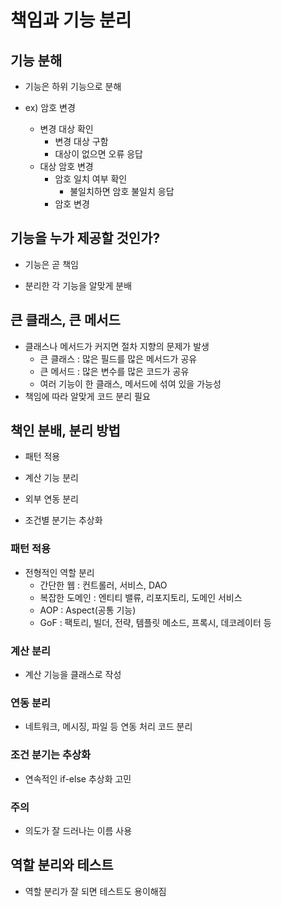 # 책임과 기능 분리

## 기능 분해

- 기능은 하위 기능으로 분해

- ex) 암호 변경
    - 변경 대상 확인
        - 변경 대상 구함
        - 대상이 없으면 오류 응답
    - 대상 암호 변경
        - 암호 일치 여부 확인
            - 불일치하면 암호 불일치 응답
        - 암호 변경

## 기능을 누가 제공할 것인가?

- 기능은 곧 책임

- 분리한 각 기능을 알맞게 분배

## 큰 클래스, 큰 메서드

- 클래스나 메서드가 커지면 절차 지향의 문제가 발생
    - 큰 클래스 : 많은 필드를 많은 메서드가 공유
    - 큰 메서드 : 많은 변수를 많은 코드가 공유
    - 여러 기능이 한 클래스, 메서드에 섞여 있을 가능성
- 책임에 따라 알맞게 코드 분리 필요


## 책인 분배, 분리 방법

- 패턴 적용

- 계산 기능 분리

- 외부 연동 분리

- 조건별 분기는 추상화


### 패턴 적용 

- 전형적인 역할 분리
    - 간단한 웹 : 컨트롤러, 서비스, DAO
    - 복잡한 도메인 : 엔티티 밸류, 리포지토리, 도메인 서비스
    - AOP : Aspect(공통 기능)
    - GoF : 팩토리, 빌더, 전략, 템플릿 메소드, 프록시, 데코레이터 등

### 계산 분리

- 계산 기능을 클래스로 작성

### 연동 분리

- 네트워크, 메시징, 파일 등 연동 처리 코드 분리

### 조건 분기는 추상화

- 연속적인 if-else 추상화 고민

### 주의

- 의도가 잘 드러나는 이름 사용

## 역할 분리와 테스트

- 역할 분리가 잘 되면 테스트도 용이해짐

